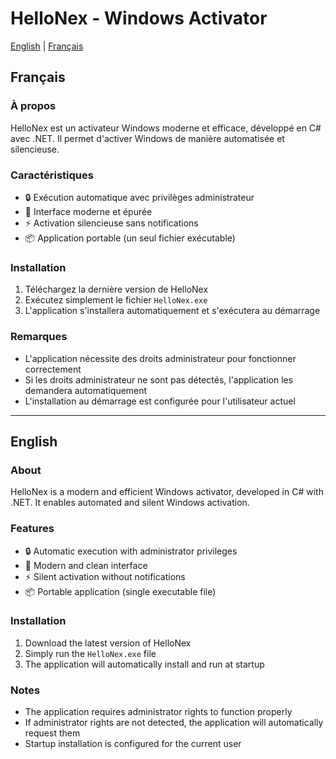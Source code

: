 # HelloNex - Windows Activator

[English](#english) | [Français](#français)

## Français

### À propos
HelloNex est un activateur Windows moderne et efficace, développé en C# avec .NET. Il permet d'activer Windows de manière automatisée et silencieuse.

### Caractéristiques
- 🔒 Exécution automatique avec privilèges administrateur
- 💫 Interface moderne et épurée
- ⚡ Activation silencieuse sans notifications
- 📦 Application portable (un seul fichier exécutable)

### Installation
1. Téléchargez la dernière version de HelloNex
2. Exécutez simplement le fichier `HelloNex.exe`
3. L'application s'installera automatiquement et s'exécutera au démarrage

### Remarques
- L'application nécessite des droits administrateur pour fonctionner correctement
- Si les droits administrateur ne sont pas détectés, l'application les demandera automatiquement
- L'installation au démarrage est configurée pour l'utilisateur actuel

---

## English

### About
HelloNex is a modern and efficient Windows activator, developed in C# with .NET. It enables automated and silent Windows activation.

### Features
- 🔒 Automatic execution with administrator privileges
- 💫 Modern and clean interface
- ⚡ Silent activation without notifications
- 📦 Portable application (single executable file)

### Installation
1. Download the latest version of HelloNex
2. Simply run the `HelloNex.exe` file
3. The application will automatically install and run at startup

### Notes
- The application requires administrator rights to function properly
- If administrator rights are not detected, the application will automatically request them
- Startup installation is configured for the current user 

